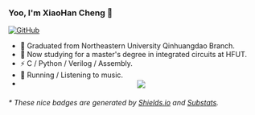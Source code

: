 ### Yoo, I'm XiaoHan Cheng 👋

[![GitHub](https://img.shields.io/badge/dynamic/json?logo=github&label=GitHub&labelColor=495867&color=495867&query=%24.data.totalSubs&url=https%3A%2F%2Fapi.spencerwoo.com%2Fsubstats%2F%3Fsource%3Dgithub%26queryKey%3Dhayschan&style=flat-square)](https://github.com/alrencheng729)

- 🍻 Graduated from Northeastern University Qinhuangdao Branch.
- 🍻 Now studying for a master's degree in integrated circuits at HFUT.
- ⚡ C / Python / Verilog / Assembly.
- 🏃 Running / Listening to music.
- 
  <center> 
      <img align="center" src="https://github-readme-stats.vercel.app/api?username=alrencheng729" />
  </center>

<h6>* These nice badges are generated by <a href="https://shields.io/">Shields.io</a> and <a href="https://github.com/spencerwooo/Substats">Substats</a>.</h6>
